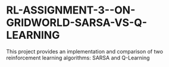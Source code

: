 # RL-ASSIGNMENT-3--ON-GRIDWORLD-SARSA-VS-Q-LEARNING
This project provides an implementation and comparison of two reinforcement learning algorithms: SARSA and Q-Learning

